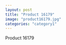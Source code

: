 ```yaml
---
layout: post
title: "Product 16179"
image: "product16179.jpg"
categories: "category1"
---
```

Product 16179
